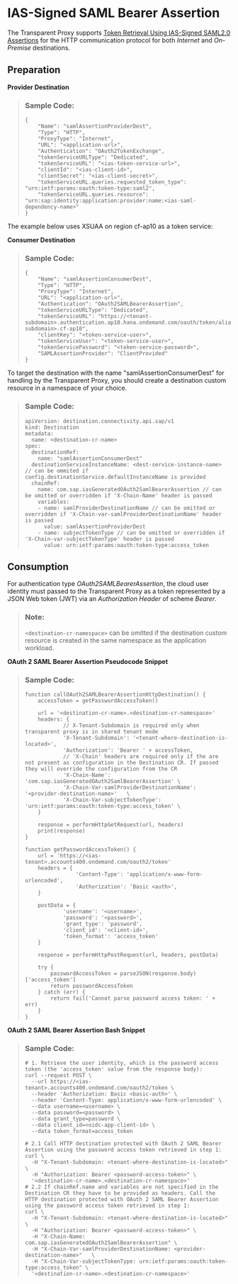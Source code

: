 <!-- loioa1ecea9cec924b7bbc7ad6ebc13f784c -->

# IAS-Signed SAML Bearer Assertion

The Transparent Proxy supports [Token Retrieval Using IAS-Signed SAML2.0 Assertions](token-retrieval-using-ias-signed-saml2-0-assertions-a943bb7.md) for the HTTP communication protocol for both *Internet* and *On-Premise* destinations.



<a name="loioa1ecea9cec924b7bbc7ad6ebc13f784c__section_lcv_jym_sfc"/>

## Preparation

**Provider Destination**

> ### Sample Code:  
> ```
> {
>     "Name": "samlAssertionProviderDest",
>     "Type": "HTTP",
>     "ProxyType": "Internet",
>     "URL": "<application-url>",
>     "Authentication": "OAuth2TokenExchange",
>     "tokenServiceURLType": "Dedicated",
>     "tokenServiceURL": "<ias-token-service-url>",
>     "clientId": "<ias-client-id>",
>     "clientSecret": "<ias-client-secret>",
>     "tokenServiceURL.queries.requested_token_type": "urn:ietf:params:oauth:token-type:saml2",
>     "tokenServiceURL.queries.resource": "urn:sap:identity:application:provider:name:<ias-saml-dependency-name>"
> }
> ```

The example below uses XSUAA on region cf-ap10 as a token service:

**Consumer Destination** 

> ### Sample Code:  
> ```
> {
>     "Name": "samlAssertionConsumerDest",
>     "Type": "HTTP",
>     "ProxyType": "Internet",
>     "URL": "<application-url>",
>     "Authentication": "OAuth2SAMLBearerAssertion",
>     "tokenServiceURLType": "Dedicated",
>     "tokenServiceURL": "https://<tenant-subdomain>.authentication.ap10.hana.ondemand.com/oauth/token/alias/<tenant-subdomain>.cf-ap10",
>     "clientKey": "<token-service-user>",
>     "tokenServiceUser": "<token-service-user>",
>     "tokenServicePassword": "<token-service-password>",
>     "SAMLAssertionProvider": "ClientProvided"
> }
> ```

To target the destination with the name "samlAssertionConsumerDest" for handling by the Transparent Proxy, you should create a destination custom resource in a namespace of your choice.

> ### Sample Code:  
> ```
> apiVersion: destination.connectivity.api.sap/v1
> kind: Destination
> metadata:
>   name: <destination-cr-name>
> spec:
>   destinationRef:
>     name: "samlAssertionConsumerDest"
>   destinationServiceInstanceName: <dest-service-instance-name> // can be ommited if config.destinationService.defaultInstanceName is provided
>   chainRef:
>     name: com.sap.iasGeneratedOAuth2SamlBearerAssertion // can be omitted or overridden if 'X-Chain-Name' header is passed
>     variables:
>     - name: samlProviderDestinationName // can be omitted or overridden if 'X-Chain-var-samlProviderDestinationName' header is passed
>       value: samlAssertionProviderDest
>     - name: subjectTokenType // can be omitted or overridden if 'X-Chain-var-subjectTokenType' header is passed
>       value: urn:ietf:params:oauth:token-type:access_token
> ```



<a name="loioa1ecea9cec924b7bbc7ad6ebc13f784c__section_zpb_jym_sfc"/>

## Consumption

For authentication type *OAuth2SAMLBearerAssertion*, the cloud user identity must passed to the Transparent Proxy as a token represented by a JSON Web token \(JWT\) via an *Authorization Header* of scheme *Bearer*.

> ### Note:  
> `<destination-cr-namespace>` can be omitted if the destination custom resource is created in the same namespace as the application workload.

**OAuth 2 SAML Bearer Assertion Pseudocode Snippet** 

> ### Sample Code:  
> ```
> function callOAuth2SAMLBearerAssertionHttpDestination() {
>     accessToken = getPasswordAccessToken()
>   
>     url = '<destination-cr-name>.<destination-cr-namespace>'
>     headers: {
>             // X-Tenant-Subdomain is required only when transparent proxy is in shared tenant mode
>             'X-Tenant-Subdomain': '<tenant-where-destination-is-located>',
>             'Authorization': 'Bearer ' + accessToken,
>             // 'X-Chain' headers are required only if the are not present as configuration in the Destination CR. If passed they will override the configuration from the CR
>             'X-Chain-Name': 'com.sap.iasGeneratedOAuth2SamlBearerAssertion' \
>             'X-Chain-Var-samlProviderDestinationName': '<provider-destination-name>'   \
>             'X-Chain-Var-subjectTokenType': 'urn:ietf:params:oauth:token-type:access_token' \
>     }  
>   
>     response = performHttpGetRequest(url, headers)
>     print(response)
> }
>   
> function getPasswordAccessToken() {
>     url = 'https://<ias-tenant>.accounts400.ondemand.com/oauth2/token'
>     headers = {
>                 'Content-Type': 'application/x-www-form-urlencoded',
>                 'Authorization': 'Basic <auth>',
>     }
>   
>     postData = {
>             'username': '<username>',
>             'password': '<password>',
>             'grant_type': 'password',
>             'client_id': '<client-id>',
>             'token_format': 'access_token'
>     }
>       
>     response = performHttpPostRequest(url, headers, postData)
>       
>     try {
>         passwordAccessToken = parseJSON(response.body)['access_token']        
>         return passwordAccessToken
>     } catch (err) {
>         return fail('Cannot parse password access token: ' + err)
>     }
> }
> ```

**OAuth 2 SAML Bearer Assertion Bash Snippet**

> ### Sample Code:  
> ```
> # 1. Retrieve the user identity, which is the password access token (the 'access_token' value from the response body):
> curl --request POST \
>   --url https://<ias-tenant>.accounts400.ondemand.com/oauth2/token \
>   --header 'Authorization: Basic <basic-auth>' \
>   --header 'Content-Type: application/x-www-form-urlencoded' \
>   --data username=<username> \
>   --data password=<password> \
>   --data grant_type=password \
>   --data client_id=<oidc-app-client-id> \
>   --data token_format=access_token
>     
> # 2.1 Call HTTP destination protected with OAuth 2 SAML Bearer Assertion using the password access token retrieved in step 1:
> curl \
>   -H "X-Tenant-Subdomain: <tenant-where-destination-is-located>" \
>   -H "Authorization: Bearer <password-access-token>" \
>   '<destination-cr-name>.<destination-cr-namespace>'
> # 2.2 If chainRef.name and variables are not specified in the Destination CR they have to be provided as headers. Call the HTTP destination protected with OAuth 2 SAML Bearer Assertion using the password access token retrieved in step 1:
> curl \
>   -H "X-Tenant-Subdomain: <tenant-where-destination-is-located>" \
>   -H "Authorization: Bearer <password-access-token>" \
>   -H "X-Chain-Name: com.sap.iasGeneratedOAuth2SamlBearerAssertion" \
>   -H "X-Chain-Var-samlProviderDestinationName: <provider-destination-name>"   \
>   -H "X-Chain-Var-subjectTokenType: urn:ietf:params:oauth:token-type:access_token" \
>   '<destination-cr-name>.<destination-cr-namespace>'
> ```

